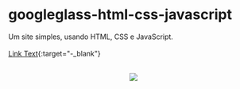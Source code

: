 # googleglass-html-css-javascript

Um site simples, usando HTML, CSS e JavaScript.
<br/>
<br/>
[Link Text](https://googleglass-html-css-javascript.netlify.app/){:target="-_blank"}
<br/>
<br/>
<p align="center">
    <img src="media/gif-readme.gif">
</p>